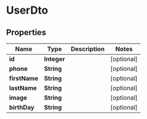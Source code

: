 

# UserDto

## Properties

Name | Type | Description | Notes
------------ | ------------- | ------------- | -------------
**id** | **Integer** |  |  [optional]
**phone** | **String** |  |  [optional]
**firstName** | **String** |  |  [optional]
**lastName** | **String** |  |  [optional]
**image** | **String** |  |  [optional]
**birthDay** | **String** |  |  [optional]



